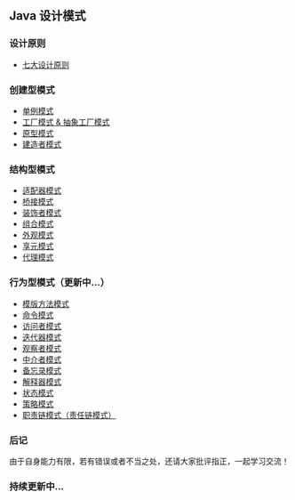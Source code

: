 ## Java 设计模式

### 设计原则

- [七大设计原则](doc/design-principle.md)

### 创建型模式

- [单例模式](doc/singleton-pattern.md)
- [工厂模式 & 抽象工厂模式](doc/factory-pattern.md)
- [原型模式](doc/prototype-pattern.md)
- [建造者模式](doc/builder-pattern.md)

### 结构型模式

- [适配器模式](doc/adapter-pattern.md)
- [桥接模式](doc/bridge-pattern.md)
- [装饰者模式](doc/decorator-pattern.md)
- [组合模式](doc/composite-pattern.md)
- [外观模式](doc/facade-pattern.md)
- [享元模式](doc/flyweight-pattern.md)
- [代理模式](doc/proxy-pattern.md)

### 行为型模式（更新中...）

- [模版方法模式]()
- [命令模式]()
- [访问者模式]()
- [迭代器模式]()
- [观察者模式]()
- [中介者模式]()
- [备忘录模式]()
- [解释器模式]()
- [状态模式]()
- [策略模式]()
- [职责链模式（责任链模式）]()


### 后记

由于自身能力有限，若有错误或者不当之处，还请大家批评指正，一起学习交流！

### 持续更新中...
